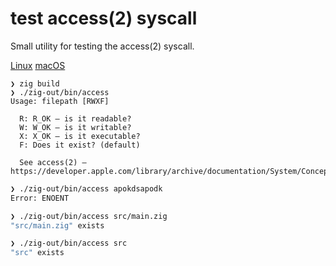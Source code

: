 # test access(2) syscall

Small utility for testing the access(2) syscall.

[Linux](https://man7.org/linux/man-pages/man2/access.2.html) [macOS](https://developer.apple.com/library/archive/documentation/System/Conceptual/ManPages_iPhoneOS/man2/access.2.html)

```
❯ zig build
❯ ./zig-out/bin/access
Usage: filepath [RWXF]

  R: R_OK – is it readable?
  W: W_OK – is it writable?
  X: X_OK – is it executable?
  F: Does it exist? (default)

  See access(2) – https://developer.apple.com/library/archive/documentation/System/Conceptual/ManPages_iPhoneOS/man2/access.2.html

```

```bash
❯ ./zig-out/bin/access apokdsapodk
Error: ENOENT
```

```bash
❯ ./zig-out/bin/access src/main.zig
"src/main.zig" exists
```

```bash
❯ ./zig-out/bin/access src
"src" exists
```
